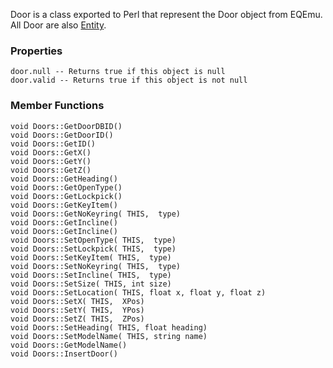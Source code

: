 Door is a class exported to Perl that represent the Door object from EQEmu. All Door are also [Entity](Perl-Entity).

### Properties
```
door.null -- Returns true if this object is null
door.valid -- Returns true if this object is not null
```

### Member Functions
```
void Doors::GetDoorDBID()
void Doors::GetDoorID()
void Doors::GetID()
void Doors::GetX()
void Doors::GetY()
void Doors::GetZ()
void Doors::GetHeading()
void Doors::GetOpenType()
void Doors::GetLockpick()
void Doors::GetKeyItem()
void Doors::GetNoKeyring( THIS,  type)
void Doors::GetIncline()
void Doors::GetIncline()
void Doors::SetOpenType( THIS,  type)
void Doors::SetLockpick( THIS,  type)
void Doors::SetKeyItem( THIS,  type)
void Doors::SetNoKeyring( THIS,  type)
void Doors::SetIncline( THIS,  type)
void Doors::SetSize( THIS, int size)
void Doors::SetLocation( THIS, float x, float y, float z)
void Doors::SetX( THIS,  XPos)
void Doors::SetY( THIS,  YPos)
void Doors::SetZ( THIS,  ZPos)
void Doors::SetHeading( THIS, float heading)
void Doors::SetModelName( THIS, string name)
void Doors::GetModelName()
void Doors::InsertDoor()
```